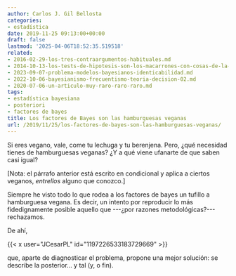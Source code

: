```yaml
---
author: Carlos J. Gil Bellosta
categories:
- estadística
date: 2019-11-25 09:13:00+00:00
draft: false
lastmod: '2025-04-06T18:52:35.519518'
related:
- 2016-02-29-los-tres-contraargumentos-habituales.md
- 2014-10-13-los-tests-de-hipotesis-son-los-macarrones-con-cosas-de-la-nevera.md
- 2023-09-07-problema-modelos-bayesianos-identicabilidad.md
- 2022-10-06-bayesianismo-frecuentismo-teoria-decision-02.md
- 2020-07-06-un-articulo-muy-raro-raro-raro.md
tags:
- estadística bayesiana
- posteriori
- factores de bayes
title: Los factores de Bayes son las hamburguesas veganas
url: /2019/11/25/los-factores-de-bayes-son-las-hamburguesas-veganas/
---
```


Si eres vegano, vale, come tu lechuga y tu berenjena. Pero, ¿qué necesidad tienes de hamburguesas veganas? ¿Y a qué viene ufanarte de que saben casi igual?

[Nota: el párrafo anterior está escrito en condicional y aplica a ciertos veganos, _entrellos_ alguno que conozco.]

Siempre he visto todo lo que rodea a los factores de bayes un tufillo a hamburguesa vegana. Es decir, un intento por reproducir lo más fidedignamente posible aquello que ---¿por razones metodológicas?--- rechazamos.

De ahí,

{{< x user="JCesarPL" id="1197226533183729669" >}}

que, aparte de diagnosticar el problema, propone una mejor solución: se describe la posterior... y tal (y, o fin).